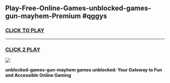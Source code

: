 
## Play-Free-Online-Games-unblocked-games-gun-mayhem-Premium #qggys
<h3>
<a href="https://premium.freeplayer.one?title=unblocked-games-gun-mayhem&ref=8M">CLICK TO PLAY</a></h3>
<hr>

<h3>
<a href="https://premium.freeplayer.one?title=unblocked-games-gun-mayhem&ref=8M">CLICK 2 PLAY</a>
  
</h3>

<a href="https://premium.freeplayer.one?title=unblocked-games-gun-mayhem&ref=8M"><img src="https://clearcache.store/games.png"></a>


**unblocked-games-gun-mayhem games unblocked: Your Gateway to Fun and Accessible Online Gaming**
